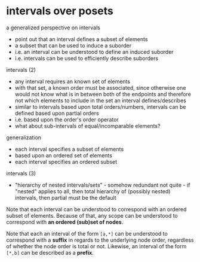 
<!-- ======================================================================= -->
# intervals over posets

a generalized perspective on intervals
- point out that an interval defines
  a subset of elements
- a subset that can be used to induce
  a suborder
- i.e. an interval can be understood
  to define an induced suborder
- i.e. intervals can be used to efficiently
  describe suborders

intervals (2)
- any interval requires an known set of elements
- with that set, a known order must be associated, since
  otherwise one would not know what is in between both
  of the endpoints and therefore not which elements to
  include in the set an interval defines/describes
- similar to intervals based upon total orders/numbers,
  intervals can be defined based upon partial orders
- i.e. based upon the order's order operator
- what about sub-intervals of equal/incomparable elements?

generalization
- each interval specifies a subset of elements
- based upon an ordered set of elements
- each interval specifies an ordered subset

intervals (3)
- "hierarchy of nested intervals/sets" - somehow redundant
  not quite - if "nested" applies to all, then total
  hierarchy of (possibly nested) intervals, then partial
  must be the default

Note that each interval can be understood to correspond with an ordered subset
of elements. Because of that, any scope can be understood to correspond with
**an ordered (sub)set of nodes**.

Note that each an interval of the form `[a,*]` can be understood to correspond
with a **suffix** in regards to the underlying node order, regardless of whether
the node order is total or not. Likewise, an interval of the form `[*,b]` can
be described as a **prefix**.
